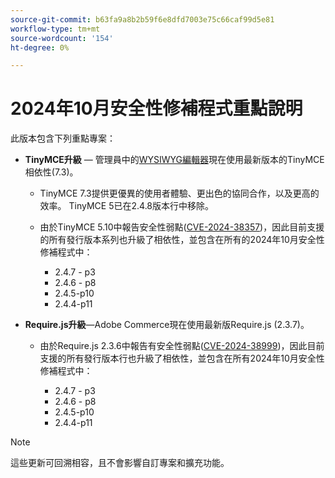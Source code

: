```yaml
---
source-git-commit: b63fa9a8b2b59f6e8dfd7003e75c66caf99d5e81
workflow-type: tm+mt
source-wordcount: '154'
ht-degree: 0%

---
```

# 2024年10月安全性修補程式重點說明

此版本包含下列重點專案：

* **TinyMCE升級** — 管理員中的[WYSIWYG編輯器](https://experienceleague.adobe.com/zh-hant/docs/commerce-admin/content-design/wysiwyg/editor)現在使用最新版本的TinyMCE相依性(7.3&#x200B;)。

   * TinyMCE 7.3提供更優異的使用者體驗、更出色的協同合作，以及更高的效率。 TinyMCE 5已在2.4.8版本行中移除&#x200B;。

   * 由於TinyMCE 5.10中報告安全性弱點([CVE-2024-38357](https://nvd.nist.gov/vuln/detail/CVE-2024-38357))，因此目前支援的所有發行版本系列也升級了相依性，並包含在所有的2024年10月安全性修補程式中：

      * 2.4.7 - p3
      * 2.4.6 - p8
      * 2.4.5-p10
      * 2.4.4-p11

* **Require.js升級**—Adobe Commerce現在使用最新版Require.js (2.3.7)。

   * 由於Require.js 2.3.6中報告有安全性弱點([CVE-2024-38999](https://nvd.nist.gov/vuln/detail/CVE-2024-38999))，因此目前支援的所有發行版本行也升級了相依性，並包含在所有2024年10月安全性修補程式中：

      * 2.4.7 - p3
      * 2.4.6 - p8
      * 2.4.5-p10
      * 2.4.4-p11

>[!NOTE]
>
>這些更新可回溯相容，且不會影響自訂專案和擴充功能&#x200B;。
